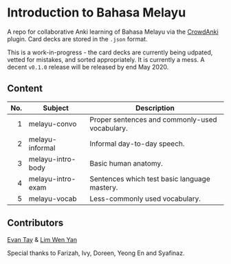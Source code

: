 # Introduction to Bahasa Melayu
A repo for collaborative Anki learning of Bahasa Melayu via the [CrowdAnki](https://github.com/Stvad/CrowdAnki) plugin. Card decks are stored in the `.json` format.

This is a work-in-progress - the card decks are currently being udpated, vetted for mistakes, and sorted appropriately. It is currently a mess. A decent `v0.1.0` release will be released by end May 2020.

## Content

| No. | Subject            | Description                                       |
|----:|--------------------|---------------------------------------------------|
|   1 | melayu-convo       | Proper sentences and commonly-used vocabulary.    |
|   2 | melayu-informal    | Informal day-to-day speech.                       |
|   3 | melayu-intro-body  | Basic human anatomy.                              |
|   4 | melayu-intro-exam  | Sentences which test basic language mastery.            |
|   5 | melayu-vocab       | Less-commonly used vocabulary.                    |

## Contributors
[Evan Tay](https://github.com/DigiPie) &amp; [Lim Wen Yan](https://github.com/Yan-99)

Special thanks to Farizah, Ivy, Doreen, Yeong En and Syafinaz.

